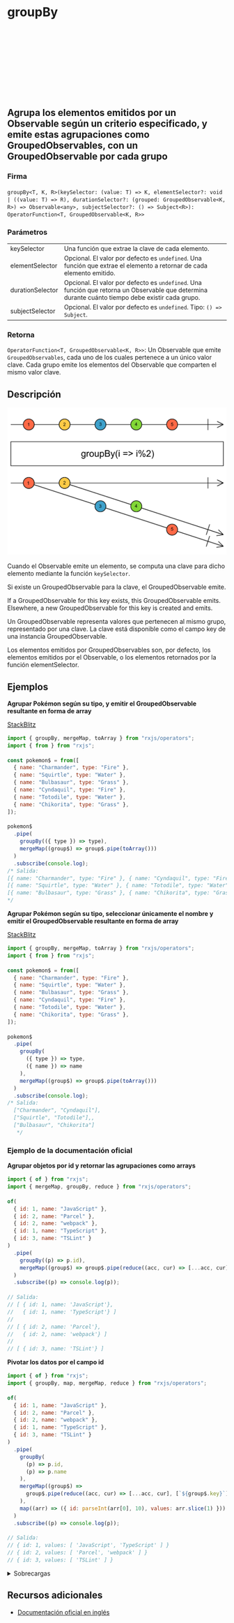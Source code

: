 <div class="page-heading">

# groupBy

<a target="_blank" href="https://github.com/ReactiveX/rxjs/blob/master/src/internal/operators/groupBy.ts">
<svg>
  <use xlink:href="/assets/icons/github.svg#github"></use>
</svg>
</a>
</div>

<h2 class="subtitle">Agrupa los elementos emitidos por un Observable según un criterio especificado, y emite estas agrupaciones como GroupedObservables, con un GroupedObservable por cada grupo </h2>

### Firma

`groupBy<T, K, R>(keySelector: (value: T) => K, elementSelector?: void | ((value: T) => R), durationSelector?: (grouped: GroupedObservable<K, R>) => Observable<any>, subjectSelector?: () => Subject<R>): OperatorFunction<T, GroupedObservable<K, R>>`

### Parámetros

<table>
<tr><td>keySelector</td><td>Una función que extrae la clave de cada elemento.</td></tr>
<tr><td>elementSelector</td><td>Opcional. El valor por defecto es <code>undefined</code>.
Una función que extrae el elemento a retornar de cada elemento emitido.</td></tr>
<tr><td>durationSelector</td><td>Opcional. El valor por defecto es <code>undefined</code>.
Una función que retorna un Observable que determina durante cuánto tiempo debe existir cada grupo.</td></tr>
<tr><td>subjectSelector</td><td>Opcional. El valor por defecto es <code>undefined</code>.
Tipo: <code>() => Subject</code>.</td></tr>
</table>

### Retorna

`OperatorFunction<T, GroupedObservable<K, R>>`: Un Observable que emite `GroupedObservables`, cada uno de los cuales pertenece a un único valor clave. Cada grupo emite los elementos del Observable que comparten el mismo valor clave.

## Descripción

<img src="assets/images/marble-diagrams/transformation/groupBy.png" alt="Diagrama de canicas del operador groupBy">

Cuando el Observable emite un elemento, se computa una clave para dicho elemento mediante la función `keySelector`.

Si existe un GroupedObservable para la clave, el GroupedObservable emite.

If a GroupedObservable for this key exists, this GroupedObservable emits. Elsewhere, a new GroupedObservable for this key is created and emits.

Un GroupedObservable representa valores que pertenecen al mismo grupo, representado por una clave. La clave está disponible como el campo key de una instancia GroupedObservable.

Los elementos emitidos por GroupedObservables son, por defecto, los elementos emitidos por el Observable, o los elementos retornados por la función elementSelector.

## Ejemplos

**Agrupar Pokémon según su tipo, y emitir el GroupedObservable resultante en forma de array**

<a target="_blank" href="https://stackblitz.com/edit/rxjs-groupby-1?file=index.ts">StackBlitz</a>

```javascript
import { groupBy, mergeMap, toArray } from "rxjs/operators";
import { from } from "rxjs";

const pokemon$ = from([
  { name: "Charmander", type: "Fire" },
  { name: "Squirtle", type: "Water" },
  { name: "Bulbasaur", type: "Grass" },
  { name: "Cyndaquil", type: "Fire" },
  { name: "Totodile", type: "Water" },
  { name: "Chikorita", type: "Grass" },
]);

pokemon$
  .pipe(
    groupBy(({ type }) => type),
    mergeMap((group$) => group$.pipe(toArray()))
  )
  .subscribe(console.log);
/* Salida: 
[{ name: "Charmander", type: "Fire" }, { name: "Cyndaquil", type: "Fire" }],
[{ name: "Squirtle", type: "Water" }, { name: "Totodile", type: "Water" }],
[{ name: "Bulbasaur", type: "Grass" }, { name: "Chikorita", type: "Grass" }]
*/
```

**Agrupar Pokémon según su tipo, seleccionar únicamente el nombre y emitir el GroupedObservable resultante en forma de array**

<a target="_blank" href="https://stackblitz.com/edit/rxjs-groupby-2?file=index.ts">StackBlitz</a>

```javascript
import { groupBy, mergeMap, toArray } from "rxjs/operators";
import { from } from "rxjs";

const pokemon$ = from([
  { name: "Charmander", type: "Fire" },
  { name: "Squirtle", type: "Water" },
  { name: "Bulbasaur", type: "Grass" },
  { name: "Cyndaquil", type: "Fire" },
  { name: "Totodile", type: "Water" },
  { name: "Chikorita", type: "Grass" },
]);

pokemon$
  .pipe(
    groupBy(
      ({ type }) => type,
      ({ name }) => name
    ),
    mergeMap((group$) => group$.pipe(toArray()))
  )
  .subscribe(console.log);
/* Salida:
  ["Charmander", "Cyndaquil"],
  ["Squirtle", "Totodile"],,
  ["Bulbasaur", "Chikorita"]
   */
```

### Ejemplo de la documentación oficial

**Agrupar objetos por id y retornar las agrupaciones como arrays**

```javascript
import { of } from "rxjs";
import { mergeMap, groupBy, reduce } from "rxjs/operators";

of(
  { id: 1, name: "JavaScript" },
  { id: 2, name: "Parcel" },
  { id: 2, name: "webpack" },
  { id: 1, name: "TypeScript" },
  { id: 3, name: "TSLint" }
)
  .pipe(
    groupBy((p) => p.id),
    mergeMap((group$) => group$.pipe(reduce((acc, cur) => [...acc, cur], [])))
  )
  .subscribe((p) => console.log(p));

// Salida:
// [ { id: 1, name: 'JavaScript'},
//   { id: 1, name: 'TypeScript'} ]
//
// [ { id: 2, name: 'Parcel'},
//   { id: 2, name: 'webpack'} ]
//
// [ { id: 3, name: 'TSLint'} ]
```

**Pivotar los datos por el campo id**

```javascript
import { of } from "rxjs";
import { groupBy, map, mergeMap, reduce } from "rxjs/operators";

of(
  { id: 1, name: "JavaScript" },
  { id: 2, name: "Parcel" },
  { id: 2, name: "webpack" },
  { id: 1, name: "TypeScript" },
  { id: 3, name: "TSLint" }
)
  .pipe(
    groupBy(
      (p) => p.id,
      (p) => p.name
    ),
    mergeMap((group$) =>
      group$.pipe(reduce((acc, cur) => [...acc, cur], [`${group$.key}`]))
    ),
    map((arr) => ({ id: parseInt(arr[0], 10), values: arr.slice(1) }))
  )
  .subscribe((p) => console.log(p));

// Salida:
// { id: 1, values: [ 'JavaScript', 'TypeScript' ] }
// { id: 2, values: [ 'Parcel', 'webpack' ] }
// { id: 3, values: [ 'TSLint' ] }
```

<details>
<summary>Sobrecargas</summary>
<div class="overload-container">

<div class="overload-section">

### Firma

`groupBy(keySelector: (value: T) => K): OperatorFunction<T, GroupedObservable<K, T>>`

### Parámetros

<table>
<tr><td>keySelector</td><td>Tipo: <code>(value: T) => K</code>.</td></tr>
</table>

### Retorna

`OperatorFunction<T, GroupedObservable<K, T>>`

</div>

<div class="overload-section">

### Firma

`groupBy(keySelector: (value: T) => K, elementSelector: void, durationSelector: (grouped: GroupedObservable<K, T>) => Observable<any>): OperatorFunction<T, GroupedObservable<K, T>>`

### Parámetros

<table>
<tr><td>keySelector</td><td>Tipo: <code>(value: T) => K</code>.</td></tr>
<tr><td>elementSelector</td><td>Tipo: <code>void</code>.</td></tr>
<tr><td>durationSelector</td><td>Tipo: <code>(grouped: GroupedObservable) => Observable</code>.</td></tr>
</table>

### Retorna

`OperatorFunction<T, GroupedObservable<K, T>>`

</div>

<div class="overload-section">

### Firma

`groupBy(keySelector: (value: T) => K, elementSelector?: (value: T) => R, durationSelector?: (grouped: GroupedObservable<K, R>) => Observable<any>): OperatorFunction<T, GroupedObservable<K, R>>`

### Parámetros

<table>
<tr><td>keySelector</td><td>Tipo: <code>(value: T) => K</code>.</td></tr>
<tr><td>elementSelector</td><td>Opcional. El valor por defecto es <code>undefined</code>.
Tipo: <code>(value: T) => R</code>.</td></tr>
<tr><td>durationSelector</td><td>Opcional. El valor por defecto es <code>undefined</code>.
Tipo: <code>(grouped: GroupedObservable) => Observable</code>.</td></tr>
</table>

### Retorna

`OperatorFunction<T, GroupedObservable<K, R>>`

</div>

<div class="overload-section">

### Firma

`groupBy(keySelector: (value: T) => K, elementSelector?: (value: T) => R, durationSelector?: (grouped: GroupedObservable<K, R>) => Observable<any>, subjectSelector?: () => Subject<R>): OperatorFunction<T, GroupedObservable<K, R>>`

### Parámetros

<table>
<tr><td>keySelector</td><td>Tipo: <code>(value: T) => K</code>.</td></tr>
<tr><td>elementSelector</td><td>Opcional. El valor por defecto es <code>undefined</code>.
Tipo: <code>(value: T) => R</code>.</td></tr>
<tr><td>durationSelector</td><td>Opcional. El valor por defecto es <code>undefined</code>.
Tipo: <code>(grouped: GroupedObservable) => Observable</code>.</td></tr>
<tr><td>subjectSelector</td><td>Opcional. El valor por defecto es <code>undefined</code>.
Tipo: <code>() => Subject</code>.</td></tr>
</table>

### Retorna

`OperatorFunction<T, GroupedObservable<K, R>>`

</div>

</div>
</details>

## Recursos adicionales

- [Documentación oficial en inglés](https://rxjs-dev.firebaseapp.com/api/operators/groupBy)
